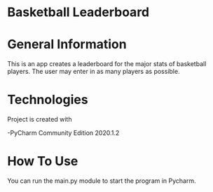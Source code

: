 # Basketball Leaderboard

# General Information

This is an app creates a leaderboard for the major stats of basketball players. The user may enter in as many players as possible.

# Technologies

Project is created with

-PyCharm Community Edition 2020.1.2

# How To Use

You can run the main.py module to start the program in Pycharm.
